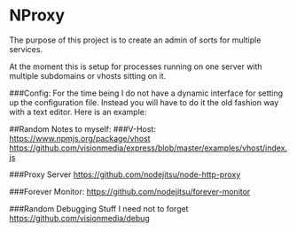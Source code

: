 NProxy
======
The purpose of this project is to create an admin of sorts for multiple services.

At the moment this is setup for processes running on one server with multiple subdomains or vhosts sitting on it.

###Config:
For the time being I do not have a dynamic interface for setting up the configuration file. Instead you will have to do it the old fashion way with a text editor. Here is an example:




##Random Notes to myself:
###V-Host:
https://www.npmjs.org/package/vhost
https://github.com/visionmedia/express/blob/master/examples/vhost/index.js

###Proxy Server
https://github.com/nodejitsu/node-http-proxy

###Forever Monitor:
https://github.com/nodejitsu/forever-monitor

###Random Debugging Stuff I need not to forget
https://github.com/visionmedia/debug

